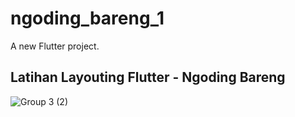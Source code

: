 # ngoding_bareng_1

A new Flutter project.

## Latihan Layouting Flutter - Ngoding Bareng
![Group 3 (2)](https://user-images.githubusercontent.com/57316942/116257306-856f3680-a7a6-11eb-802e-53d9dd4d6945.png)

